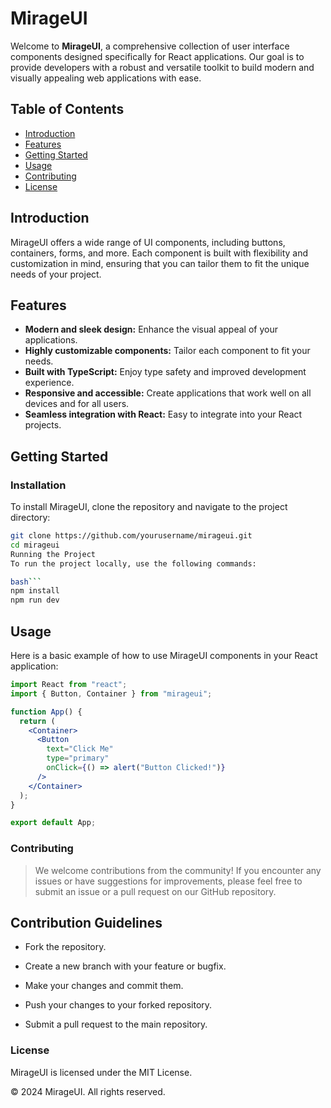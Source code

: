 # MirageUI

Welcome to **MirageUI**, a comprehensive collection of user interface components designed specifically for React applications. Our goal is to provide developers with a robust and versatile toolkit to build modern and visually appealing web applications with ease.

## Table of Contents

- [Introduction](#introduction)
- [Features](#features)
- [Getting Started](#getting-started)
- [Usage](#usage)
- [Contributing](#contributing)
- [License](#license)

## Introduction

MirageUI offers a wide range of UI components, including buttons, containers, forms, and more. Each component is built with flexibility and customization in mind, ensuring that you can tailor them to fit the unique needs of your project.

## Features

- **Modern and sleek design:** Enhance the visual appeal of your applications.
- **Highly customizable components:** Tailor each component to fit your needs.
- **Built with TypeScript:** Enjoy type safety and improved development experience.
- **Responsive and accessible:** Create applications that work well on all devices and for all users.
- **Seamless integration with React:** Easy to integrate into your React projects.

## Getting Started

### Installation

To install MirageUI, clone the repository and navigate to the project directory:

````bash
git clone https://github.com/yourusername/mirageui.git
cd mirageui
Running the Project
To run the project locally, use the following commands:

bash```
npm install
npm run dev
````

## Usage

Here is a basic example of how to use MirageUI components in your React application:

```jsx
import React from "react";
import { Button, Container } from "mirageui";

function App() {
  return (
    <Container>
      <Button
        text="Click Me"
        type="primary"
        onClick={() => alert("Button Clicked!")}
      />
    </Container>
  );
}

export default App;
```

### Contributing

> We welcome contributions from the community! If you encounter any issues or have suggestions for improvements, please feel free to submit an issue or a pull request on our GitHub repository.

## Contribution Guidelines

- Fork the repository.

- Create a new branch with your feature or bugfix.

- Make your changes and commit them.

- Push your changes to your forked repository.

- Submit a pull request to the main repository.

### License

MirageUI is licensed under the MIT License.

&copy; 2024 MirageUI. All rights reserved.
